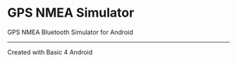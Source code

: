 # GPS NMEA Simulator
 GPS NMEA Bluetooth Simulator for Android


------------------------------------------------------------


Created with Basic 4 Android